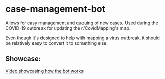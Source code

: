 # case-management-bot

Allows for easy management and queuing of new cases. Used during the COVID-19 outbreak for updating the r/CovidMapping's map.

Even though it's designed to help with mapping a virus outbreak, it should be relatively easy to convert it to something else.

## Showcase:
[Video showcasing how the bot works](https://streamable.com/c983x)
